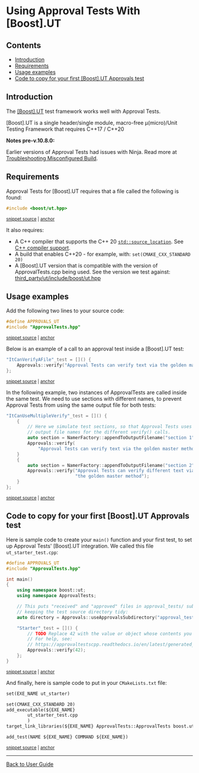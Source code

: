 <a id="top"></a>

# Using Approval Tests With \[Boost\].UT

<!-- toc -->
## Contents

  * [Introduction](#introduction)
  * [Requirements](#requirements)
  * [Usage examples](#usage-examples)
  * [Code to copy for your first \[Boost\].UT Approvals test](#code-to-copy-for-your-first-boostut-approvals-test)<!-- endToc -->

## Introduction

The [\[Boost\].UT](https://github.com/boost-experimental/ut) test framework works well with Approval Tests.

\[Boost\].UT is a single header/single module, macro-free μ(micro)/Unit Testing Framework that requires C++17 / C++20

**Notes pre-v.10.8.0:** <!-- include: include_ninja_warning_note. path: /doc/include_ninja_warning_note.include.md -->

Earlier versions of Approval Tests had issues with Ninja. Read more
at [Troubleshooting Misconfigured Build](/doc/TroubleshootingMisconfiguredBuild.md#top). <!-- endInclude -->

## Requirements

Approval Tests for \[Boost\].UT requires that a file called the following is found:

<!-- snippet: required_header_for_ut -->
<a id='snippet-required_header_for_ut'></a>
```h
#include <boost/ut.hpp>
```
<sup><a href='/ApprovalTests/integrations/ut/UTApprovals.h#L13-L15' title='Snippet source file'>snippet source</a> | <a href='#snippet-required_header_for_ut' title='Start of snippet'>anchor</a></sup>
<!-- endSnippet -->

It also requires:

* A C++ compiler that supports the C++ 20 [`std::source_location`](https://en.cppreference.com/w/cpp/utility/source_location). See [C++ compiler support](https://en.cppreference.com/w/cpp/compiler_support).
* A build that enables C++20 - for example, with: `set(CMAKE_CXX_STANDARD 20)`
* A \[Boost\].UT version that is compatible with the version of ApprovalTests.cpp being used. See the version we test against: 
  [third_party/ut/include/boost/ut.hpp](https://github.com/approvals/ApprovalTests.cpp/blob/master/third_party/ut/include/boost/ut.hpp)

## Usage examples

Add the following two lines to your source code:

<!-- snippet: ut_main -->
<a id='snippet-ut_main'></a>
```cpp
#define APPROVALS_UT
#include "ApprovalTests.hpp"
```
<sup><a href='/tests/UT_Tests/UTApprovalTestTests.cpp#L1-L4' title='Snippet source file'>snippet source</a> | <a href='#snippet-ut_main' title='Start of snippet'>anchor</a></sup>
<!-- endSnippet -->

Below is an example of a call to an approval test inside a \[Boost\].UT test:

<!-- snippet: ut_main_usage -->
<a id='snippet-ut_main_usage'></a>
```cpp
"ItCanVerifyAFile"_test = []() {
    Approvals::verify("Approval Tests can verify text via the golden master method");
};
```
<sup><a href='/tests/UT_Tests/UTApprovalTestTests.cpp#L48-L52' title='Snippet source file'>snippet source</a> | <a href='#snippet-ut_main_usage' title='Start of snippet'>anchor</a></sup>
<!-- endSnippet -->

In the following example, two instances of ApprovalTests are called inside the same test. We need to use sections with different names, to prevent Approval Tests from using the same output file for both tests:

<!-- snippet: ut_main_multiple -->
<a id='snippet-ut_main_multiple'></a>
```cpp
"ItCanUseMultipleVerify"_test = []() {
    {
        // Here we simulate test sections, so that Approval Tests uses different
        // output file names for the different verify() calls.
        auto section = NamerFactory::appendToOutputFilename("section 1");
        Approvals::verify(
            "Approval Tests can verify text via the golden master method");
    }
    {
        auto section = NamerFactory::appendToOutputFilename("section 2");
        Approvals::verify("Approval Tests can verify different text via "
                          "the golden master method");
    }
};
```
<sup><a href='/tests/UT_Tests/UTApprovalTestTests.cpp#L58-L73' title='Snippet source file'>snippet source</a> | <a href='#snippet-ut_main_multiple' title='Start of snippet'>anchor</a></sup>
<!-- endSnippet -->

## Code to copy for your first \[Boost\].UT Approvals test

Here is sample code to create your `main()` function and your first test, to set up Approval Tests' \[Boost\].UT integration. We called this file `ut_starter_test.cpp`:

<!-- snippet: ut_starter_test.cpp -->
<a id='snippet-ut_starter_test.cpp'></a>
```cpp
#define APPROVALS_UT
#include "ApprovalTests.hpp"

int main()
{
    using namespace boost::ut;
    using namespace ApprovalTests;

    // This puts "received" and "approved" files in approval_tests/ sub-directory,
    // keeping the test source directory tidy:
    auto directory = Approvals::useApprovalsSubdirectory("approval_tests");

    "Starter"_test = []() {
        // TODO Replace 42 with the value or object whose contents you are verifying.
        // For help, see:
        // https://approvaltestscpp.readthedocs.io/en/latest/generated_docs/ToString.html
        Approvals::verify(42);
    };
}
```
<sup><a href='/examples/ut_starter/ut_starter_test.cpp#L1-L19' title='Snippet source file'>snippet source</a> | <a href='#snippet-ut_starter_test.cpp' title='Start of snippet'>anchor</a></sup>
<!-- endSnippet -->

And finally, here is sample code to put in your `CMakeLists.txt` file:

<!-- snippet: ut_starter_cmake -->
<a id='snippet-ut_starter_cmake'></a>
```txt
set(EXE_NAME ut_starter)

set(CMAKE_CXX_STANDARD 20)
add_executable(${EXE_NAME}
        ut_starter_test.cpp
        )
target_link_libraries(${EXE_NAME} ApprovalTests::ApprovalTests boost.ut)

add_test(NAME ${EXE_NAME} COMMAND ${EXE_NAME})
```
<sup><a href='/examples/ut_starter/CMakeLists.txt#L12-L22' title='Snippet source file'>snippet source</a> | <a href='#snippet-ut_starter_cmake' title='Start of snippet'>anchor</a></sup>
<!-- endSnippet -->

---

[Back to User Guide](/doc/README.md#top)
